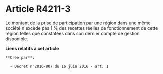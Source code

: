 # Article R4211-3

Le montant de la prise de participation par une région dans une même société n'excède pas 1 % des recettes réelles de
fonctionnement de cette région telles que constatées dans son dernier compte de gestion disponible.

**Liens relatifs à cet article**

	**Créé par**:

	  - Décret n°2016-807 du 16 juin 2016 - art. 1
